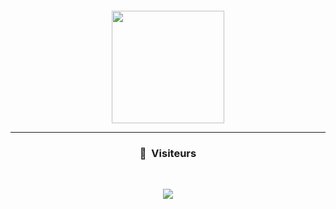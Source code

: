 # <p align="center"> &nbsp;</p>
<br>
<p align="center">
<a href="https://github.com/menacesetow">
  <img height="180em" src="https://cdn.discordapp.com/attachments/743125088098058341/915576571174211594/538D7E1F-DBC7-4FD1-8B17-0F374EBED4DF.gif"/>
</a>
  
</p>

-----

### <p align="center">👀 &nbsp;Visiteurs</p>
<br>
<p align="center">
  <img src="https://profile-counter.glitch.me/menacesetow/count.svg" />
</p>

